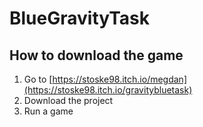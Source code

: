 # BlueGravityTask

## How to download the game
1. Go to [https://stoske98.itch.io/megdan](https://stoske98.itch.io/gravitybluetask)
2. Download the project
3. Run a game
